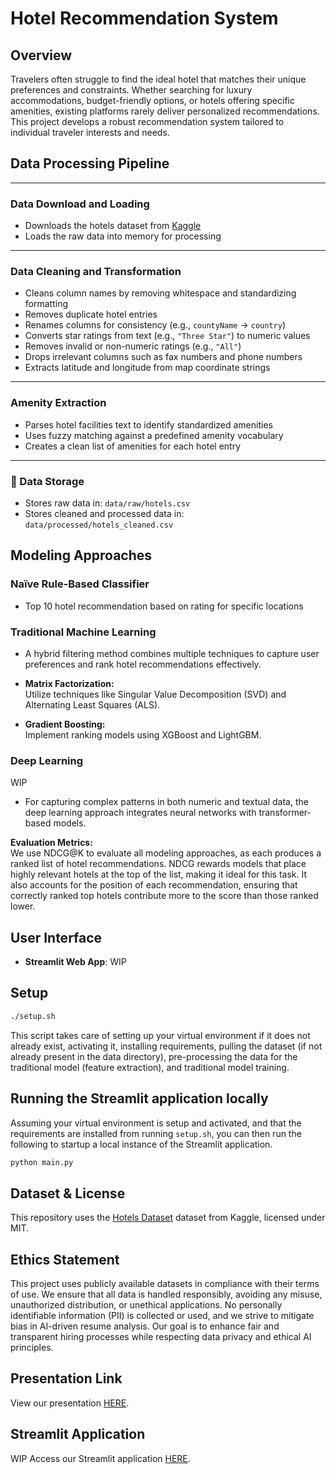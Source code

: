 
# Hotel Recommendation System

## Overview

Travelers often struggle to find the ideal hotel that matches their unique preferences and constraints. Whether searching for luxury accommodations, budget-friendly options, or hotels offering specific amenities, existing platforms rarely deliver personalized recommendations. This project develops a robust recommendation system tailored to individual traveler interests and needs.


## Data Processing Pipeline

---

### Data Download and Loading
- Downloads the hotels dataset from [Kaggle](https://www.kaggle.com/datasets/raj713335/tbo-hotels-dataset/data)
- Loads the raw data into memory for processing

---

### Data Cleaning and Transformation
- Cleans column names by removing whitespace and standardizing formatting
- Removes duplicate hotel entries
- Renames columns for consistency (e.g., `countyName` → `country`)
- Converts star ratings from text (e.g., `"Three Star"`) to numeric values
- Removes invalid or non-numeric ratings (e.g., `"All"`)
- Drops irrelevant columns such as fax numbers and phone numbers
- Extracts latitude and longitude from map coordinate strings

---

### Amenity Extraction
- Parses hotel facilities text to identify standardized amenities
- Uses fuzzy matching against a predefined amenity vocabulary
- Creates a clean list of amenities for each hotel entry

---

### 💾 Data Storage
- Stores raw data in: `data/raw/hotels.csv`
- Stores cleaned and processed data in: `data/processed/hotels_cleaned.csv`


## Modeling Approaches 

### Naïve Rule-Based Classifier
- Top 10 hotel recommendation based on rating for specific locations

### Traditional Machine Learning
- A hybrid filtering method combines multiple techniques to capture user preferences and rank hotel recommendations effectively.

- **Matrix Factorization:**  
  Utilize techniques like Singular Value Decomposition (SVD) and Alternating Least Squares (ALS).

- **Gradient Boosting:**  
  Implement ranking models using XGBoost and LightGBM.

### Deep Learning 
WIP
- For capturing complex patterns in both numeric and textual data, the deep learning approach integrates neural networks with transformer-based models. 


**Evaluation Metrics:**  
We use NDCG@K to evaluate all modeling approaches, as each produces a ranked list of hotel recommendations. NDCG rewards models that place highly relevant hotels at the top of the list, making it ideal for this task. It also accounts for the position of each recommendation, ensuring that correctly ranked top hotels contribute more to the score than those ranked lower. 

## User Interface

- **Streamlit Web App**: 
WIP

## Setup

```bash
./setup.sh
```

This script takes care of setting up your virtual environment if it does not already exist, activating it, installing requirements, pulling the dataset (if not already present in the data directory), pre-processing the data for the traditional model (feature extraction), and traditional model training.

## Running the Streamlit application locally

Assuming your virtual environment is setup and activated, and that the requirements are installed from running `setup.sh`,
you can then run the following to startup a local instance of the Streamlit application.

```bash
python main.py
```

## Dataset & License
This repository uses the [Hotels Dataset](https://www.kaggle.com/datasets/raj713335/tbo-hotels-dataset/data) dataset from Kaggle, licensed under MIT.

## **Ethics Statement**  

This project uses publicly available datasets in compliance with their terms of use. We ensure that all data is handled responsibly, avoiding any misuse, unauthorized distribution, or unethical applications. No personally identifiable information (PII) is collected or used, and we strive to mitigate bias in AI-driven resume analysis. Our goal is to enhance fair and transparent hiring processes while respecting data privacy and ethical AI principles.


## Presentation Link

View our presentation [HERE](https://docs.google.com/presentation/d/1f10f97H5Tj7s4oodW_kLxO4mKXoLSJzMlBV520TZrPM/edit?usp=sharing).

## Streamlit Application

WIP
Access our Streamlit application [HERE]().
